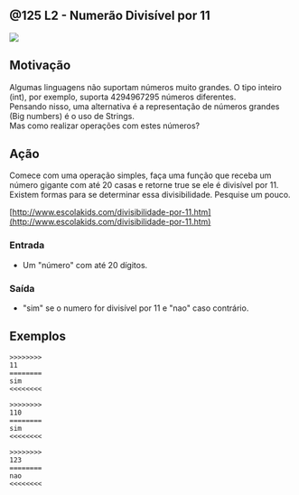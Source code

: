 ## @125 L2 - Numerão Divisível por 11


![](https://raw.githubusercontent.com/qxcodefup/arcade/master/base/125/cover.jpg)

## Motivação

Algumas linguagens não suportam números muito grandes. O tipo inteiro (int), por exemplo, suporta 4294967295 números diferentes.  
Pensando nisso, uma alternativa é a representação de números grandes (Big numbers) é o uso de Strings.  
Mas como realizar operações com estes números?

## Ação

Comece com uma operação simples, faça uma função que receba um número gigante com até 20 casas e retorne true se ele é divisível por 11.  
Existem formas para se determinar essa divisibilidade. Pesquise um pouco.

[http://www.escolakids.com/divisibilidade-por-11.htm](http://www.escolakids.com/divisibilidade-por-11.htm)  

### Entrada

* Um "número" com até 20 dígitos.

### Saída

* "sim" se o numero for divisível por 11 e "nao" caso contrário.  

## Exemplos

```
>>>>>>>>
11
========
sim
<<<<<<<<

>>>>>>>>
110
========
sim
<<<<<<<<

>>>>>>>>
123
========
nao
<<<<<<<<
```

